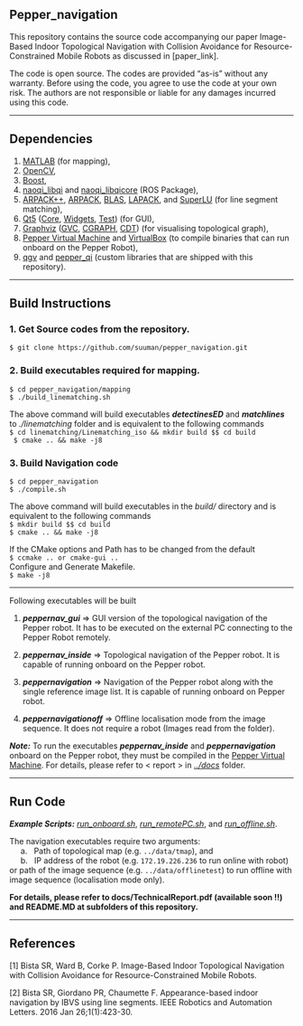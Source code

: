 ## Pepper_navigation

This repository contains the source code accompanying our paper Image-Based Indoor Topological Navigation with Collision Avoidance for Resource-Constrained Mobile Robots as
discussed in [paper_link].  

The code is open source. The codes are provided “as-is” without any warranty. Before using the code, you agree to use the code at
your own risk. The authors are not responsible or liable for any damages incurred using this code.

----------------------------------------------------------------------------------------------------------------------------------------------------------------------------------
## Dependencies
1. [MATLAB](https://au.mathworks.com/products/matlab.html) (for mapping),
2. [OpenCV](https://opencv.org/),
3. [Boost](https://www.boost.org/),
4. [naoqi_libqi](http://wiki.ros.org/naoqi_libqi) and [naoqi_libqicore](http://wiki.ros.org/naoqi_libqicore) (ROS Package),
5. [ARPACK++](http://www.ime.unicamp.br/~chico/arpack++/), [ARPACK](https://www.caam.rice.edu/software/ARPACK/), [BLAS](http://www.netlib.org/blas/), [LAPACK](http://www.netlib.org/lapack/), and [SuperLU](https://portal.nersc.gov/project/sparse/superlu/) (for line segment matching),
6. [Qt5](https://doc.qt.io/qt-5/index.html) ([Core](https://doc.qt.io/qt-5/qtcore-index.html), [Widgets](https://doc.qt.io/qt-5/qtwidgets-index.html), [Test](https://doc.qt.io/qt-5/qttest-index.html)) (for GUI),
7. [Graphviz](https://graphviz.org/) ([GVC](https://graphviz.org/pdf/gvc.3.pdf), [CGRAPH](https://graphviz.org/pdf/cgraph.3.pdf), [CDT](https://graphviz.org/pdf/cdt.3.pdf)) (for visualising topological graph),
8. [Pepper Virtual Machine](https://bitbucket.org/pepper_qut/virtual-machine.git) and [VirtualBox](https://www.virtualbox.org) (to compile binaries that can run onboard on the Pepper Robot),
9. [qgv](https://github.com/suuman/pepper_navigation/tree/main/qgv) and [pepper_qi](https://github.com/suuman/pepper_navigation/tree/main/pepper_qi) (custom libraries that are shipped with this repository).
----------------------------------------------------------------------------------------------------------------------------------------------------------------------------------

## Build Instructions

### 1. Get Source codes from the repository. 
   `$ git clone https://github.com/suuman/pepper_navigation.git`

### 2. Build executables required for mapping.
  `$ cd pepper_navigation/mapping`  
  `$ ./build_linematching.sh`

  The above command will build executables ***detectinesED*** and ***matchlines*** to *./linematching* folder and is equivalent to the following commands  
   `$ cd linematching/Linematching_iso && mkdir build $$ cd build`  
  ` $ cmake .. && make -j8`
### 3. Build Navigation code
`$ cd pepper_navigation`  
`$ ./compile.sh`  

   The above command will build executables in the *build/* directory and is equivalent to the following commands  
   `$ mkdir build $$ cd build`  
   `$ cmake .. && make -j8`  

   If the CMake options and Path has to be changed from the default  
	`$ ccmake .. or cmake-gui ..`   
  Configure and Generate Makefile.  
    `$ make -j8`
  
_______________________________________________________________________________________________________________________________________________________________________________________________________

  Following executables will be built  
 
1. ***peppernav_gui*** => GUI version of the topological navigation of the Pepper robot. It has to be executed on the external PC connecting to the Pepper Robot remotely.  

2. ***peppernav_inside*** => Topological navigation of the Pepper robot. It is capable of running onboard on the Pepper robot.  

3. ***peppernavigation*** => Navigation of the Pepper robot along with the single reference image list. It is capable of running onboard on Pepper robot.  

4. ***peppernavigationoff*** => Offline localisation mode from the image sequence. It does not require a robot (Images read from the folder).  

***Note:*** To run the executables ***peppernav_inside*** and ***peppernavigation*** onboard on the Pepper robot, they must be compiled in the [Pepper Virtual Machine](https://bitbucket.org/pepper_qut/virtual-machine.git). For details, please refer to < report > in [*../docs*](https://github.com/suuman/pepper_navigation/tree/main/docs) folder.

----------------------------------------------------------------------------------------------------------------------------------------------------------------------------------

## Run Code 
***Example Scripts:*** [*run_onboard.sh*](https://github.com/suuman/pepper_navigation/blob/main/run_onboard.sh), [*run_remotePC.sh*](https://github.com/suuman/pepper_navigation/blob/main/run_remotePC.sh), and [*run_offline.sh*](https://github.com/suuman/pepper_navigation/blob/main/run_offline.sh).    

The navigation executables require two arguments:  
&nbsp;&nbsp;&nbsp;&nbsp; a. &nbsp; Path of topological map (e.g. `../data/tmap`), and   
&nbsp;&nbsp;&nbsp;&nbsp; b. &nbsp; IP address of the robot (e.g. `172.19.226.236` to run online with robot) or path of the image sequence (e.g. `../data/offlinetest`) to run offline with image sequence (localisation mode only). 


**For details, please refer to docs/TechnicalReport.pdf (available soon !!) and README.MD at subfolders of this repository.**

----------------------------------------------------------------------------------------------------------------------------------------------------------------------------------
## References
[1] Bista SR, Ward B, Corke P. Image-Based Indoor Topological Navigation with Collision Avoidance for Resource-Constrained Mobile Robots.   

[2] Bista SR, Giordano PR, Chaumette F. Appearance-based indoor navigation by IBVS using line segments. IEEE Robotics and Automation Letters. 2016 Jan 26;1(1):423-30.

###
